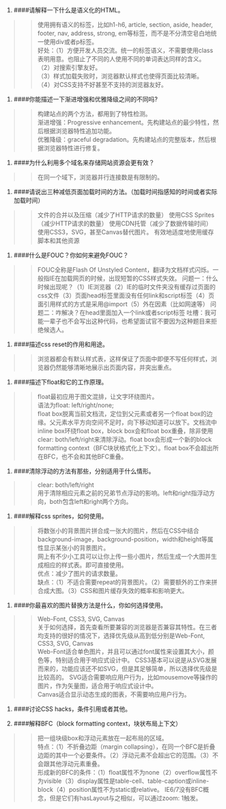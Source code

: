 
1. ####请解释一下什么是语义化的HTML。
>> 使用拥有语义的标签，比如h1-h6, article, section, aside, header, footer, nav, address, strong, em等标签，而不是不分清空皂白地统一使用div或者p标签。  
>> 好处：（1）方便开发人员交流。统一的标签语义，不需要使用class表明用意。也阻止了不同的人使用不同的单词表达同样的含义。
>>（2）对搜索引擎友好。  
>>（3）样式加载失败时，浏览器默认样式也使得页面比较清晰。  
>>（4）对CSS支持不好甚至不支持的浏览器友好。  

1. ####你能描述一下渐进增强和优雅降级之间的不同吗?
>> 构建站点的两个方法，都用到了特性检测。  
>> 渐进增强：Progressive enhancement。先构建站点的最少特性，然后根据浏览器特性追加功能。  
>> 优雅降级：graceful degradation。先构建站点的完整版本，然后根据浏览器特性进行修复。
     
1. ####为什么利用多个域名来存储网站资源会更有效？
>> 在同一个域下，浏览器并行连接数是有限制的。

1. ####请说出三种减低页面加载时间的方法。（加载时间指感知的时间或者实际加载时间）
>> 文件的合并以及压缩（减少了HTTP请求的数量）
>> 使用CSS Sprites（减少HTTP请求的数量）
>> 使用CDN托管（减少了数据传输时间）
>> 使用CSS3，SVG，甚至Canvas替代图片。
>> 有效地适度地使用缓存脚本和其他资源

1. ####什么是FOUC？你如何来避免FOUC？
>> FOUC全称是Flash Of Unstyled Content，翻译为文档样式闪烁。一般指IE在加载网页的时候，出现短暂的CSS样式失效。
>> 问题一：什么时候出现呢？（1）IE浏览器（2）IE的临时文件夹没有缓存过页面的css文件（3）页面head标签里面没有任何link和script标签（4）页面引用样式的方式是采用@import（5）外在因素（比如网速等）
>> 问题二：咋解决？在head里面加入一个link或者script标签
>> 吐槽：我可能一辈子也不会写出这种代码，也希望面试官不要因为这种题目来拒绝候选人。

1. ####描述css reset的作用和用途。
>> 浏览器都会有默认样式表，这样保证了页面中即便不写任何样式，浏览器仍然能够清晰地展示出页面内容，并突出重点。  

1. ####描述下float和它的工作原理。
>> float最初应用于图文混排，让文字环绕图片。  
>> 语法为float: left/right/none;  
>> float box脱离当前文档流，定位到父元素或者另一个float box的边缘。父元素水平方向空间不足时，向下移动知道可以放下。文档流中inline box环绕float box，block box会和float box重叠，除非使用clear: both/left/right来清除浮动。float box会形成一个新的block formatting context（BFC块状格式化上下文）。float box不会超出所在BFC，也不会和其他BFC重叠。

1. ####清除浮动的方法有那些，分别适用于什么情形。
>> clear: both/left/right  
>> 用于清除相应元素之前的兄弟节点浮动的影响。left和right指浮动方向，both包含left和right两个方向。

1. ####解释css sprites，如何使用。
>> 将数张小的背景图片拼合成一张大的图片，然后在CSS中结合background-image，background-position，width和height等属性显示某张小的背景图片。  
>> 网上有不少小工具可以让你上传一些小图片，然后生成一个大图并生成相应的样式表。即可直接使用。  
>> 优点：减少了图片的请求数量。  
>> 缺点：（1）不适合需要repeat的背景图片。（2）需要额外的工作来拼合成大图。（3）CSS和图片缓存失效的概率和影响更大。  
1. ####你最喜欢的图片替换方法是什么，你如何选择使用。
>> Web-Font, CSS3, SVG, Canvas  
>> 关于如何选择，首先查看所要兼容的浏览器是否兼容其特性。在三者均支持的很好的情况下，选择优先级从高到低分别是Web-Font, CSS3, SVG, Canvas  
>> Web-Font适合单色图片，并且可以通过font属性来设置其大小，颜色等，特别适合用于响应式设计中。
>> CSS3基本可以说是从SVG发展而来的，功能应该还不如SVG，但是其足够简单，所以选择优先级是比较高的。
>> SVG适合需要响应用户行为，比如mousemove等操作的图片，作为矢量图，适合用于响应式设计中。  
>> Canvas适合显示动态生成的图表，不需要响应用户行为。  

1. ####讨论CSS hacks，条件引用或者其他。 

1. ####解释BFC（block formatting context，块状布局上下文）
>> 把一组块级box和浮动元素放在一起布局的区域。  
>> 特点：（1）不折叠边距（margin collapsing），在同一个BFC是折叠边距的其中一个必要条件。（2）浮动元素不会超出它的范围。（3）不会跟其他浮动元素重叠。  
>> 形成新的BFC的条件：（1）float属性不为none（2）overflow属性不为visible（3）display属性是table-cell、table-caption或inline-block（4）position属性不为static或relative。
>> IE6/7没有BFC概念，但是它们有hasLayout与之相似，可以通过zoom: 1触发。
